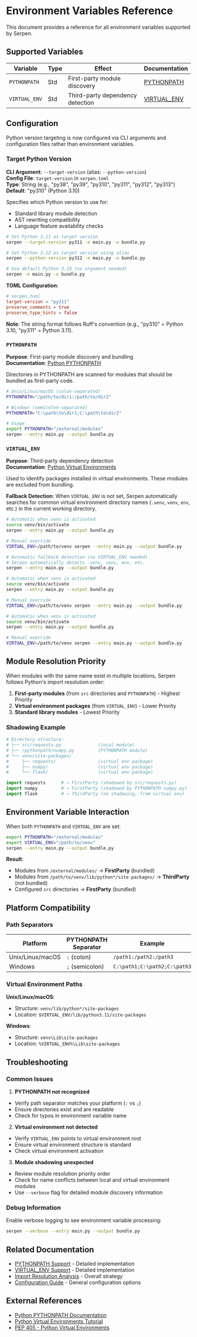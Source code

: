 # Environment Variables Reference

This document provides a reference for all environment variables supported by
Serpen.

## Supported Variables

| Variable      | Type | Effect                           | Documentation                          |
| ------------- | ---- | -------------------------------- | -------------------------------------- |
| `PYTHONPATH`  | Std  | First-party module discovery     | [PYTHONPATH](./pythonpath_support.md)  |
| `VIRTUAL_ENV` | Std  | Third-party dependency detection | [VIRTUAL_ENV](./virtualenv_support.md) |

## Configuration

Python version targeting is now configured via CLI arguments and configuration files rather than environment variables.

### Target Python Version

**CLI Argument**: `--target-version` (alias: `--python-version`)\
**Config File**: `target-version` in `serpen.toml`\
**Type**: String (e.g., "py38", "py39", "py310", "py311", "py312", "py313")\
**Default**: "py310" (Python 3.10)

Specifies which Python version to use for:

- Standard library module detection
- AST rewriting compatibility
- Language feature availability checks

```bash
# Set Python 3.11 as target version
serpen --target-version py311 -e main.py -o bundle.py

# Set Python 3.12 as target version using alias
serpen --python-version py312 -e main.py -o bundle.py

# Use default Python 3.10 (no argument needed)
serpen -e main.py -o bundle.py
```

**TOML Configuration**:

```toml
# serpen.toml
target-version = "py311"
preserve_comments = true
preserve_type_hints = false
```

**Note**: The string format follows Ruff's convention (e.g., "py310" = Python 3.10, "py311" = Python 3.11).

### `PYTHONPATH`

**Purpose**: First-party module discovery and bundling\
**Documentation**: [Python PYTHONPATH][python-pythonpath]

Directories in PYTHONPATH are scanned for modules that should be bundled as
first-party code.

```bash
# Unix/Linux/macOS (colon-separated)
PYTHONPATH="/path/to/dir1:/path/to/dir2"

# Windows (semicolon-separated) 
PYTHONPATH="C:\path\to\dir1;C:\path\to\dir2"

# Usage
export PYTHONPATH="/external/modules"
serpen --entry main.py --output bundle.py
```

### `VIRTUAL_ENV`

**Purpose**: Third-party dependency detection\
**Documentation**: [Python Virtual Environments][python-venv]

Used to identify packages installed in virtual environments. These modules are
excluded from bundling.

**Fallback Detection**: When `VIRTUAL_ENV` is not set, Serpen automatically
searches for common virtual environment directory names (`.venv`, `venv`, `env`, etc.)
in the current working directory.

```bash
# Automatic when venv is activated
source venv/bin/activate
serpen --entry main.py --output bundle.py

# Manual override
VIRTUAL_ENV=/path/to/venv serpen --entry main.py --output bundle.py

# Automatic fallback detection (no VIRTUAL_ENV needed)
# Serpen automatically detects .venv, venv, env, etc.
serpen --entry main.py --output bundle.py
```

```bash
# Automatic when venv is activated
source venv/bin/activate
serpen --entry main.py --output bundle.py

# Manual override
VIRTUAL_ENV=/path/to/venv serpen --entry main.py --output bundle.py
```

```bash
# Automatic when venv is activated
source venv/bin/activate
serpen --entry main.py --output bundle.py

# Manual override
VIRTUAL_ENV=/path/to/venv serpen --entry main.py --output bundle.py
```

## Module Resolution Priority

When modules with the same name exist in multiple locations, Serpen follows
Python's import resolution order:

1. **First-party modules** (from `src` directories and `PYTHONPATH`) -
   Highest Priority
2. **Virtual environment packages** (from `VIRTUAL_ENV`) - Lower Priority
3. **Standard library modules** - Lowest Priority

### Shadowing Example

```python
# Directory structure:
# ├── src/requests.py              (local module)
# ├── /pythonpath/numpy.py         (PYTHONPATH module)  
# └── venv/site-packages/
#     ├── requests/                (virtual env package)
#     ├── numpy/                   (virtual env package)
#     └── flask/                   (virtual env package)

import requests      # → FirstParty (shadowed by src/requests.py)
import numpy         # → FirstParty (shadowed by PYTHONPATH numpy.py)
import flask         # → ThirdParty (no shadowing, from virtual env)
```

## Environment Variable Interaction

When both `PYTHONPATH` and `VIRTUAL_ENV` are set:

```bash
export PYTHONPATH="/external/modules"
export VIRTUAL_ENV="/path/to/venv"
serpen --entry main.py --output bundle.py
```

**Result**:

- Modules from `/external/modules/` → **FirstParty** (bundled)
- Modules from `/path/to/venv/lib/python*/site-packages/` → **ThirdParty**
  (not bundled)
- Configured `src` directories → **FirstParty** (bundled)

## Platform Compatibility

### Path Separators

| Platform         | PYTHONPATH Separator | Example                      |
| ---------------- | -------------------- | ---------------------------- |
| Unix/Linux/macOS | `:` (colon)          | `/path1:/path2:/path3`       |
| Windows          | `;` (semicolon)      | `C:\path1;C:\path2;C:\path3` |

### Virtual Environment Paths

**Unix/Linux/macOS**:

- Structure: `venv/lib/python*/site-packages`
- Location: `$VIRTUAL_ENV/lib/python3.11/site-packages`

**Windows**:

- Structure: `venv\Lib\site-packages`
- Location: `%VIRTUAL_ENV%\Lib\site-packages`

## Troubleshooting

### Common Issues

1. **PYTHONPATH not recognized**

- Verify path separator matches your platform (`:` vs `;`)
- Ensure directories exist and are readable
- Check for typos in environment variable name

2. **Virtual environment not detected**

- Verify `VIRTUAL_ENV` points to virtual environment root
- Ensure virtual environment structure is standard
- Check virtual environment activation

3. **Module shadowing unexpected**

- Review module resolution priority order
- Check for name conflicts between local and virtual environment modules
- Use `--verbose` flag for detailed module discovery information

### Debug Information

Enable verbose logging to see environment variable processing:

```bash
serpen --verbose --entry main.py --output bundle.py
```

## Related Documentation

- [PYTHONPATH Support](./pythonpath_support.md) - Detailed implementation
- [VIRTUAL_ENV Support](./virtualenv_support.md) - Detailed implementation
- [Import Resolution Analysis](./serpen_import_resolution_analysis.md) -
  Overall strategy
- [Configuration Guide](../README.md) - General configuration options

## External References

- [Python PYTHONPATH Documentation][python-pythonpath]
- [Python Virtual Environments Tutorial][python-venv]
- [PEP 405 - Python Virtual Environments][pep-405]

[python-pythonpath]: https://docs.python.org/3/using/cmdline.html#envvar-PYTHONPATH
[python-venv]: https://docs.python.org/3/tutorial/venv.html
[pep-405]: https://peps.python.org/pep-0405/
